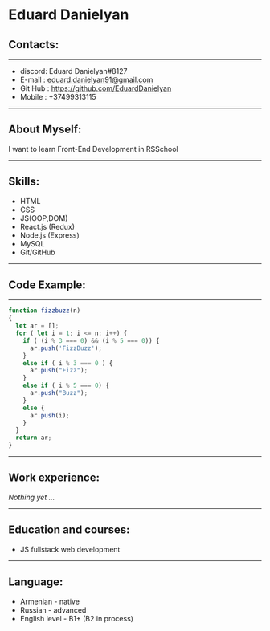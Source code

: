 
# Eduard Danielyan

## Contacts:
***
* discord: Eduard Danielyan#8127
* E-mail : eduard.danielyan91@gmail.com
* Git Hub : https://github.com/EduardDanielyan 
* Mobile : +37499313115

***
## About Myself:
I want to learn Front-End Development in RSSchool

***
## Skills:

* HTML
* CSS
* JS(OOP,DOM)
* React.js (Redux)
* Node.js (Express)
* MySQL
* Git/GitHub
***

## Code Example:
***
~~~js
function fizzbuzz(n)
{
  let ar = [];
  for ( let i = 1; i <= n; i++) {
    if ( (i % 3 === 0) && (i % 5 === 0)) {
      ar.push('FizzBuzz');
    }
    else if ( i % 3 === 0 ) {
      ar.push("Fizz");
    }
    else if ( i % 5 === 0) {
      ar.push("Buzz");
    }
    else {
      ar.push(i);
    }
  }
  return ar;
}
~~~
***
## Work experience:
_Nothing yet ..._

***
## Education and courses:
* JS fullstack web development

***
## Language:
* Armenian - native
* Russian - advanced
* English level - B1+ (B2 in process)
